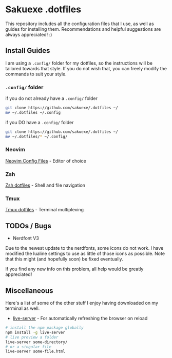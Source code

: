 # **Sakuexe .dotfiles**

This repository includes all the configuration files that I use, as well as
guides for installing them. Recommendations and helpful suggestions are
always appreciated! :)

## Install Guides

I am using a `.config/` folder for my dotfiles, so the instructions will
be tailored towards that style. If you do not wish that, you can freely modify
the commands to suit your style.

### `.config/` folder

if you do not already have a `.config/` folder

```bash
git clone https://github.com/sakuexe/.dotfiles ~/
mv ~/.dotfiles ~/.config
```

if you DO have a `.config/` folder

```bash
git clone https://github.com/sakuexe/.dotfiles ~/
mv ~/.dotfiles/* ~/.config/
```

### Neovim

[Neovim Config Files](./nvim/README.md) - Editor of choice

### Zsh

[Zsh dotfiles](./zsh/README.md) - Shell and file navigation

### Tmux

[Tmux dotfiles](./tmux/README.md) - Terminal multiplexing

## TODOs / Bugs

- Nerdfont V3

Due to the newest update to the nerdfonts, some icons do not work. I have modified
the lualine settings to use as little of those icons as possible. Note that
this might (and hopefully soon) be fixed eventually.

If you find any new info on this problem, all help would be greatly appreciated!

## Miscellaneous

Here's a list of some of the other stuff I enjoy having downloaded on my terminal as well.

- [live-server](https://www.chiarulli.me/Neovim/20-live-server/) - For automatically refreshing
  the browser on reload

```bash
# install the npm package globally
npm install -g live-server
# live preview a folder
live-server some-directory/
# or a singular file
live-server some-file.html
```
